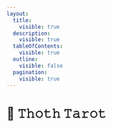 ```yaml
---
layout:
  title:
    visible: true
  description:
    visible: true
  tableOfContents:
    visible: true
  outline:
    visible: false
  pagination:
    visible: true
---
```


# 💛 𝚃𝚑𝚘𝚝𝚑 𝚃𝚊𝚛𝚘𝚝

